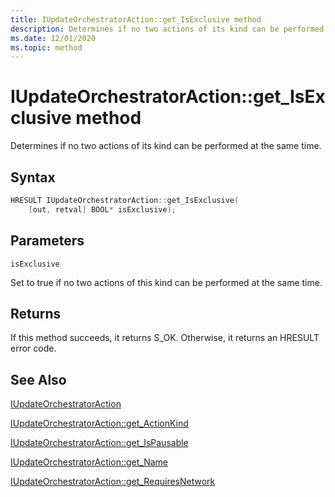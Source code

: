 ```yaml
---
title: IUpdateOrchestratorAction::get_IsExclusive method
description: Determines if no two actions of its kind can be performed at the same time.
ms.date: 12/01/2020
ms.topic: method
---
```


# IUpdateOrchestratorAction::get_IsExclusive method

Determines if no two actions of its kind can be performed at the same time.

## Syntax
```cpp
HRESULT IUpdateOrchestratorAction::get_IsExclusive(
    [out, retval] BOOL* isExclusive);
```

## Parameters

`isExclusive`

Set to true if no two actions of this kind can be performed at the same time. 

## Returns
If this method succeeds, it returns S_OK. Otherwise, it returns an HRESULT error code.

## See Also

[IUpdateOrchestratorAction](iupdateorchestratoraction.md)

[IUpdateOrchestratorAction::get_ActionKind](iupdateorchestratoraction-get-actionkind.md)

[IUpdateOrchestratorAction::get_IsPausable](iupdateorchestratoraction-get-ispausable.md)

[IUpdateOrchestratorAction::get_Name](iupdateorchestratoraction-get-name.md)

[IUpdateOrchestratorAction::get_RequiresNetwork](iupdateorchestratoraction-get-requiresnetwork.md)